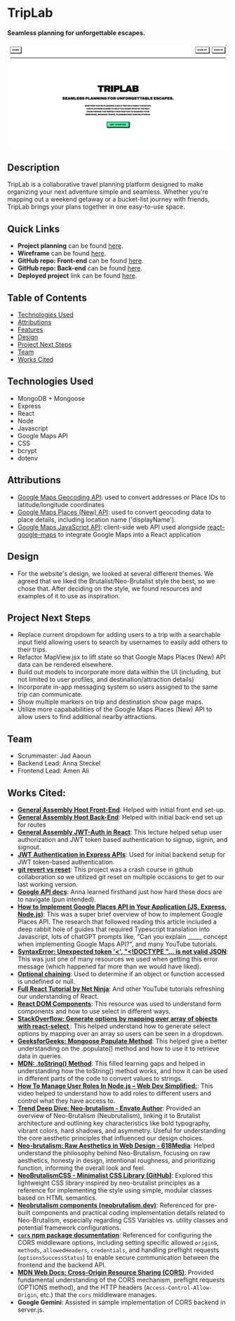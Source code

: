# TripLab

#### Seamless planning for unforgettable escapes.
<img src="public/images/triplab.png" alt="TripLab Home Page displaying name and app description in all caps, black font over white background."/>

## Description
TripLab is a collaborative travel planning platform designed to make organizing your next adventure simple and seamless. Whether you're mapping out a weekend getaway or a bucket-list journey with friends, TripLab brings your plans together in one easy-to-use space.

## Quick Links
* **Project planning** can be found [here](https://trello.com/b/epUCcSl0/travel-app).
* **Wireframe** can be found [here](https://lucid.app/lucidchart/bcf47620-83d2-4df6-97f1-8463e40dfd30/edit?invitationId=inv_9ebe864a-4e20-4917-ae79-88fcaa82c609&page=0_0#).
* **GitHub repo: Front-end** can be found [here](https://github.com/JadAoun1/travel-companion-frontend).
* **GitHub repo: Back-end** can be found [here](https://github.com/JadAoun1/travel-companion-backend).
* **Deployed project** link can be found [here](https://triplabapp.netlify.app/).

## Table of Contents
* [Technologies Used](#technologiesused)
* [Attributions](#attributions)
* [Features](#features)
* [Design](#design)
* [Project Next Steps](#nextsteps)
* [Team](#team)
* [Works Cited](#workscited)

## <a name="technologiesused"></a>Technologies Used
* MongoDB + Mongoose
* Express
* React
* Node
* Javascript
* Google Maps API
* CSS
* bcrypt
* dotenv

## <a name="attributions"></a>Attributions
* [Google Maps Geocoding API](https://developers.google.com/maps/documentation/geocoding): used to convert addresses or Place IDs to latitude/longitude coordinates
* [Google Maps Places (New) API](https://developers.google.com/maps/documentation/places/web-service/op-overview): used to convert geocoding data to place details, including location name ('displayName').
* [Google Maps JavaScript API](https://developers.google.com/maps/documentation/javascript/overview): client-side web API used alongside [react-google-maps](https://visgl.github.io/react-google-maps/) to integrate Google Maps into a React application

## <a name="design"></a>Design
* For the website's design, we looked at several different themes. We agreed that we liked the Brutalist/Neo-Brutalist style the best, so we chose that. After deciding on the style, we found resources and examples of it to use as inspiration.

## <a name="nextsteps"></a>Project Next Steps
* Replace current dropdown for adding users to a trip with a searchable input field allowing users to search by usernames to easily add others to their trips. 
* Refactor MapView.jsx to lift state so that Google Maps Places (New) API data can be rendered elsewhere.
* Build out models to incorporate more data within the UI (including, but not limited to user profiles, and destination/attraction details)
* Incorporate in-app messaging system so users assigned to the same trip can communicate. 
* Show multiple markers on trip and destination show page maps. 
* Utilize more capababilities of the Google Maps Places (New) API to allow users to find additional nearby attractions.

## <a name="Team"></a>Team
* Scrummaster: Jad Aaoun
* Backend Lead: Anna Steckel
* Frontend Lead: Amen Ali

## <a name="workscited"></a>Works Cited:
* **[General Assembly Hoot Front-End](https://pages.git.generalassemb.ly/modular-curriculum-all-courses/react-hoot-front-end/setup/)**: Helped with initial front end set-up. 
* **[General Assembly Hoot Back-End](https://pages.git.generalassemb.ly/modular-curriculum-all-courses/express-api-hoot-back-end/create-hoot/)**: Helped with initial back-end set up for routes 
* **[General Assembly JWT-Auth in React](https://pages.git.generalassemb.ly/modular-curriculum-all-courses/jwt-authentication-in-react/setup/)**: This lecture helped setup user authorization and JWT token based authentication to signup, signin, and signout.
* **[JWT Authentication in Express APIs](https://pages.git.generalassemb.ly/modular-curriculum-all-courses/jwt-authentication-in-express-apis/canvas-landing-pages/seb.html)**: Used for initial backend setup for JWT token-based authentication.
* **[git revert vs reset](https://medium.com/@halilatilla/git-revert-and-reset-understanding-their-purpose-and-differences-d11a913e288)**: This project was a crash course in github collaboration so we utilized git reset on multiple occasions to get to our last working version.
* **[Google API docs](https://developers.google.com/maps)**: Anna learned firsthand just how hard these docs are to navigate (pun intended).
* **[How to Implement Google Places API in Your Application (JS, Express, Node.js)](https://medium.com/swlh/how-to-implement-google-places-api-in-your-application-js-express-node-js-97b16da24835)**: This was a super brief overview of how to implement Google Places API. The research that followed reading this article included a deep rabbit hole of guides that required Typescript translation into Javascript, lots of chatGPT prompts like, "Can you explain _____ concept when implementing Google Maps API?", and many YouTube tutorials. 
* **[SyntaxError: Unexpected token '<', "<!DOCTYPE "... is not valid JSON](https://stackoverflow.com/questions/73359274/syntaxerror-unexpected-token-doctype-is-not-valid-json)**: This was just one of many resources we used when getting this error message (which happened far more than we would have liked).
* **[Optional chaining](https://developer.mozilla.org/en-US/docs/Web/JavaScript/Reference/Operators/Optional_chaining)**: Used to determine if an object or function accessed is undefined or null.  
* **[Full React Tutorial by Net Ninja](https://www.youtube.com/watch?v=PHaECbrKgs0)**: And other YouTube tutorials refreshing our understanding of React.
* **[React DOM Components](https://react.dev/reference/react-dom/components)**: This resource was used to understand form components and how to use select in different ways.  
* **[StackOverflow: Generate options by mapping over array of objects with react-select ](https://stackoverflow.com/questions/55173409/generate-options-by-mapping-over-array-of-objects-with-react-select/55173797#55173797)**: This helped understand how to generate select options by mapping over an array so users can be seen in a dropdown.  
* **[GeeksforGeeks: Mongoose Populate Method](https://www.geeksforgeeks.org/mongoose-populate-method/)**: This helped give a better understanding on the .populate() method and how to use it to retrieve data in queries. 
* **[MDN: .toString() Method](https://developer.mozilla.org/en-US/docs/Web/JavaScript/Reference/Global_Objects/Object/toString)**: This filled learning gaps and helped in understanding how the toString() method works, and how it can be used in different parts of the code to convert values to strings.
* **[How To Manage User Roles In Node.js – Web Dev Simplified:](https://www.youtube.com/watch?v=jI4K7L-LI58&ab_channel=WebDevSimplified)**: This video helped to understand how to add roles to different users and control what they have access to.
* **[Trend Deep Dive: Neo-brutalism - Envato Author](https://author.envato.com/hub/trend-deep-dive-neo-brutalism/)**: Provided an overview of Neo-Brutalism (Neubrutalism), linking it to Brutalist architecture and outlining key characteristics like bold typography, vibrant colors, hard shadows, and asymmetry. Useful for understanding the core aesthetic principles that influenced our design choices.
* **[Neo-brutalism: Raw Aesthetics in Web Design - 618Media](https://618media.com/en/blog/neo-brutalism-raw-aesthetics-in-web-design/)**: Helped understand the philosophy behind Neo-Brutalism, focusing on raw aesthetics, honesty in design, intentional roughness, and prioritizing function, informing the overall look and feel.
* **[NeoBrutalismCSS - Minimalist CSS Library (GitHub)](https://github.com/matifandy8/NeoBrutalismCSS)**: Explored this lightweight CSS library inspired by neo-brutalist principles as a reference for implementing the style using simple, modular classes based on HTML semantics.
* **[Neobrutalism components (neobrutalism.dev)](https://www.neobrutalism.dev/)**: Referenced for pre-built components and practical coding implementation details related to Neo-Brutalism, especially regarding CSS Variables vs. utility classes and potential framework configurations.
* **[`cors` npm package documentation](https://www.npmjs.com/package/cors#configuration-options)**: Referenced for configuring the CORS middleware options, including setting specific allowed `origin`s, `methods`, `allowedHeaders`, `credentials`, and handling preflight requests (`optionsSuccessStatus`) to enable secure communication between the frontend and the backend API.
* **[MDN Web Docs: Cross-Origin Resource Sharing (CORS)](https://developer.mozilla.org/en-US/docs/Web/HTTP/CORS)**: Provided fundamental understanding of the CORS mechanism, preflight requests (OPTIONS method), and the HTTP headers (`Access-Control-Allow-Origin`, etc.) that the `cors` middleware manages.
* **Google Gemini**: Assisted in sample implementation of CORS backend in server.js.
